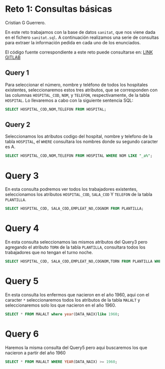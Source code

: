 # Reto 1: Consultas básicas

Cristian G Guerrero.

En este reto trabajamos con la base de datos `sanitat`, que nos viene dada en el fichero `sanitat.sql`. A continuación realizamos una serie de consultas para extraer la información pedida en cada uno de los enunciados.

El código fuente correspondiente a este reto puede consultarse en: [LINK GITLAB](https://gitlab.com/solblaze03/base-de-datos/-/tree/main/act_consultas?ref_type=heads)

## Query 1
Para seleccionar el número, nombre y teléfono de todos los hospitales existentes, seleccionaremos estos tres atributos, que se corresponden con las columnas `HOSPITAL_COD`, `NOM`, y `TELEFON`, respectivamente, de la tabla `HOSPITAL`. Lo llevaremos a cabo con la siguiente sentencia SQL:

```SQL
SELECT HOSPITAL_COD,NOM,TELEFON FROM HOSPITAL; 
```


## Query 2
Seleccionamos los atributos codigo del hospital, nombre y telefono de la tabla `HOSPITAL`, el `WHERE` consultara los nombres donde su segundo caracter es A. 

```SQL
SELECT HOSPITAL_COD,NOM,TELEFON FROM HOSPITAL WHERE NOM LIKE "_a%";  
```
# Query 3

En esta consulta podremos ver todos los trabajadores existentes, seleccionamos los atributos `HOSPITAL_COD`, `SALA_COD` Y `TELEFON` de la tabla `PLANTILLA`.
```sql 
SELECT HOSPITAL_COD, SALA_COD,EMPLEAT_NO,COGNOM FROM PLANTILLA;
```
# Query 4

En esta consulta seleccionamos las mismos atributos del Query3 pero agregando el atributo `TORN` de la tabla `PLANTILLA`, consultara todos los trabajadores que no tengan el turno noche. 

```sql
SELECT HOSPITAL_COD, SALA_COD,EMPLEAT_NO,COGNOM,TORN FROM PLANTILLA WHERE UPPER(TORN) <> "N";
```

# Query 5

En esta consulta los enfermos que nacieron en el año 1960, aqui con el caracter `*` seleccionaremos todos los atributos de la tabla `MALALT` y seleccionaremos solo los que nacieron en el año 1960.
```sql
SELECT * FROM MALALT where year(DATA_NAIX)like 1960;
```

# Query 6
Haremos la misma consulta del Query5 pero  aqui buscaremos los que nacieron a partir del año 1960
```sql
SELECT * FROM MALALT WHERE YEAR(DATA_NAIX) >= 1960;
```